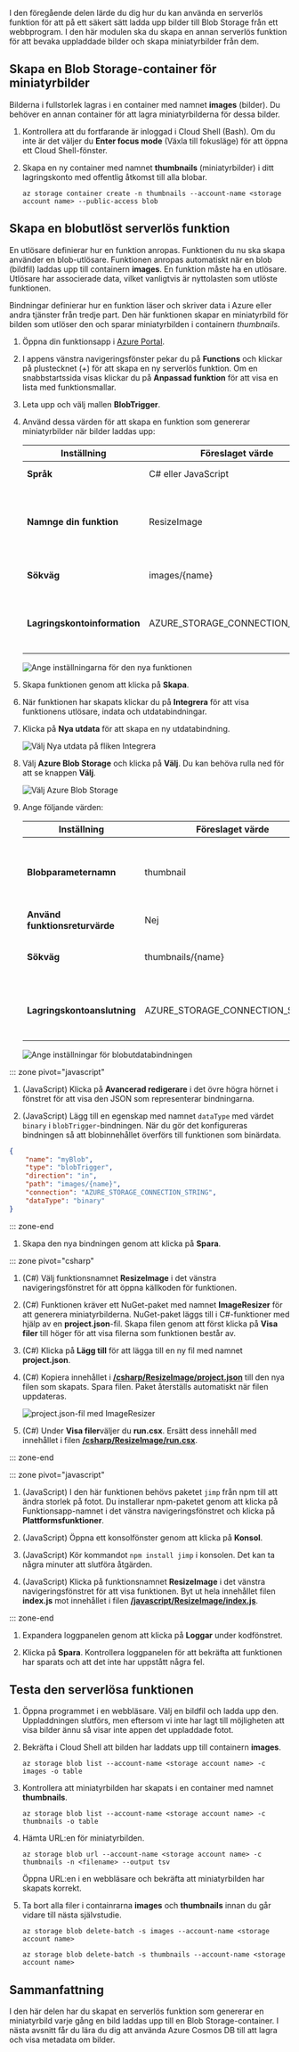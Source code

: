 I den föregående delen lärde du dig hur du kan använda en serverlös funktion för att på ett säkert sätt ladda upp bilder till Blob Storage från ett webbprogram. I den här modulen ska du skapa en annan serverlös funktion för att bevaka uppladdade bilder och skapa miniatyrbilder från dem.

## <a name="create-a-blob-storage-container-for-thumbnails"></a>Skapa en Blob Storage-container för miniatyrbilder

Bilderna i fullstorlek lagras i en container med namnet **images** (bilder). Du behöver en annan container för att lagra miniatyrbilderna för dessa bilder.

1. Kontrollera att du fortfarande är inloggad i Cloud Shell (Bash). Om du inte är det väljer du **Enter focus mode** (Växla till fokusläge) för att öppna ett Cloud Shell-fönster. 

1. Skapa en ny container med namnet **thumbnails** (miniatyrbilder) i ditt lagringskonto med offentlig åtkomst till alla blobar.

    ```azurecli
    az storage container create -n thumbnails --account-name <storage account name> --public-access blob
    ```


## <a name="create-a-blob-triggered-serverless-function"></a>Skapa en blobutlöst serverlös funktion

En utlösare definierar hur en funktion anropas. Funktionen du nu ska skapa använder en blob-utlösare. Funktionen anropas automatiskt när en blob (bildfil) laddas upp till containern **images**. En funktion måste ha en utlösare. Utlösare har associerade data, vilket vanligtvis är nyttolasten som utlöste funktionen.

Bindningar definierar hur en funktion läser och skriver data i Azure eller andra tjänster från tredje part. Den här funktionen skapar en miniatyrbild för bilden som utlöser den och sparar miniatyrbilden i containern *thumbnails*.

1. Öppna din funktionsapp i [Azure Portal](https://portal.azure.com/?azure-portal=true).

1. I appens vänstra navigeringsfönster pekar du på **Functions** och klickar på plustecknet (+) för att skapa en ny serverlös funktion. Om en snabbstartssida visas klickar du på **Anpassad funktion** för att visa en lista med funktionsmallar.

1. Leta upp och välj mallen **BlobTrigger**.

1. Använd dessa värden för att skapa en funktion som genererar miniatyrbilder när bilder laddas upp:

    | Inställning      |  Föreslaget värde   | Beskrivning                                        |
    | --- | --- | ---|
    | **Språk** | C# eller JavaScript | Välj det språk du föredrar. |
    | **Namnge din funktion** | ResizeImage | Ange det här namnet exakt så som det visas så att programmet kan identifiera funktionen. |
    | **Sökväg** | images/{name} | Kör funktionen när en fil läggs till i containern **images**. |
    | **Lagringskontoinformation** | AZURE_STORAGE_CONNECTION_STRING | Använd miljövariabeln som skapades tidigare med anslutningssträngen. |

    ![Ange inställningarna för den nya funktionen](../media/3-new-function.png)

1. Skapa funktionen genom att klicka på **Skapa**.

1. När funktionen har skapats klickar du på **Integrera** för att visa funktionens utlösare, indata och utdatabindningar.

1. Klicka på **Nya utdata** för att skapa en ny utdatabindning.

    ![Välj Nya utdata på fliken Integrera](../media/3-new-output.jpg)

1. Välj **Azure Blob Storage** och klicka på **Välj**. Du kan behöva rulla ned för att se knappen **Välj**.

    ![Välj Azure Blob Storage](../media/3-storage-output.jpg)

1. Ange följande värden:

    | Inställning      |  Föreslaget värde   | Beskrivning                                        |
    | --- | --- | ---|
    | **Blobparameternamn** | thumbnail | Funktionen använder parametern med det här namnet för att skriva miniatyrbilden. |
    | **Använd funktionsreturvärde** | Nej |  |
    | **Sökväg** | thumbnails/{name} | Miniatyrbilderna skrivs till en container med namnet **thumbnails**. |
    | **Lagringskontoanslutning** | AZURE_STORAGE_CONNECTION_STRING | Använd miljövariabeln som skapades tidigare med anslutningssträngen. |

    ![Ange inställningar för blobutdatabindningen](../media/3-blob-output.png)

::: zone pivot="javascript"
1. (JavaScript) Klicka på **Avancerad redigerare** i det övre högra hörnet i fönstret för att visa den JSON som representerar bindningarna.

1. (JavaScript) Lägg till en egenskap med namnet `dataType` med värdet `binary` i `blobTrigger`-bindningen. När du gör det konfigureras bindningen så att blobinnehållet överförs till funktionen som binärdata.

```json
{
    "name": "myBlob",
    "type": "blobTrigger",
    "direction": "in",
    "path": "images/{name}",
    "connection": "AZURE_STORAGE_CONNECTION_STRING",
    "dataType": "binary"
}
```

::: zone-end

1. Skapa den nya bindningen genom att klicka på **Spara**.

::: zone pivot="csharp"
1. (C#) Välj funktionsnamnet **ResizeImage** i det vänstra navigeringsfönstret för att öppna källkoden för funktionen.

1. (C#) Funktionen kräver ett NuGet-paket med namnet **ImageResizer** för att generera miniatyrbilderna. NuGet-paket läggs till i C#-funktioner med hjälp av en **project.json**-fil. Skapa filen genom att först klicka på **Visa filer** till höger för att visa filerna som funktionen består av.

1. (C#) Klicka på **Lägg till** för att lägga till en ny fil med namnet **project.json**.

1. (C#) Kopiera innehållet i [**/csharp/ResizeImage/project.json**](https://raw.githubusercontent.com/Azure-Samples/functions-first-serverless-web-application/master/csharp/ResizeImage/project.json) till den nya filen som skapats. Spara filen. Paket återställs automatiskt när filen uppdateras.

    ![project.json-fil med ImageResizer](../media/3-project-json.png)

1. (C#) Under **Visa filer**väljer du **run.csx**. Ersätt dess innehåll med innehållet i filen [**/csharp/ResizeImage/run.csx**](https://raw.githubusercontent.com/Azure-Samples/functions-first-serverless-web-application/master/csharp/ResizeImage/run.csx).

::: zone-end

::: zone pivot="javascript"
1. (JavaScript) I den här funktionen behövs paketet `jimp` från npm till att ändra storlek på fotot. Du installerar npm-paketet genom att klicka på Funktionsapp-namnet i det vänstra navigeringsfönstret och klicka på **Plattformsfunktioner**.

1. (JavaScript) Öppna ett konsolfönster genom att klicka på **Konsol**.

1. (JavaScript) Kör kommandot `npm install jimp` i konsolen. Det kan ta några minuter att slutföra åtgärden.

1. (JavaScript) Klicka på funktionsnamnet **ResizeImage** i det vänstra navigeringsfönstret för att visa funktionen. Byt ut hela innehållet filen **index.js** mot innehållet i filen [**/javascript/ResizeImage/index.js**](https://raw.githubusercontent.com/Azure-Samples/functions-first-serverless-web-application/master/javascript/ResizeImage/index.js).

::: zone-end

1. Expandera loggpanelen genom att klicka på **Loggar** under kodfönstret.

1. Klicka på **Spara**. Kontrollera loggpanelen för att bekräfta att funktionen har sparats och att det inte har uppstått några fel.


## <a name="test-the-serverless-function"></a>Testa den serverlösa funktionen

1. Öppna programmet i en webbläsare. Välj en bildfil och ladda upp den. Uppladdningen slutförs, men eftersom vi inte har lagt till möjligheten att visa bilder ännu så visar inte appen det uppladdade fotot.

1. Bekräfta i Cloud Shell att bilden har laddats upp till containern **images**.

    ```azurecli
    az storage blob list --account-name <storage account name> -c images -o table
    ```

1. Kontrollera att miniatyrbilden har skapats i en container med namnet **thumbnails**.

    ```azurecli
    az storage blob list --account-name <storage account name> -c thumbnails -o table
    ```

1. Hämta URL:en för miniatyrbilden.

    ```azurecli
    az storage blob url --account-name <storage account name> -c thumbnails -n <filename> --output tsv
    ```

    Öppna URL:en i en webbläsare och bekräfta att miniatyrbilden har skapats korrekt.

1. Ta bort alla filer i containrarna **images** och **thumbnails** innan du går vidare till nästa självstudie.

    ```azurecli
    az storage blob delete-batch -s images --account-name <storage account name>
    ```

    ```azurecli
    az storage blob delete-batch -s thumbnails --account-name <storage account name>
    ```

## <a name="summary"></a>Sammanfattning

I den här delen har du skapat en serverlös funktion som genererar en miniatyrbild varje gång en bild laddas upp till en Blob Storage-container. I nästa avsnitt får du lära du dig att använda Azure Cosmos DB till att lagra och visa metadata om bilder.